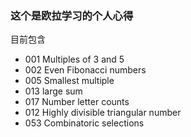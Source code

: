 ### 这个是欧拉学习的个人心得

目前包含 

+ 001 Multiples of 3 and 5
+ 002 Even Fibonacci numbers
+ 005 Smallest multiple
+ 013 large sum
+ 017 Number letter counts
+ 012 Highly divisible triangular number
+ 053 Combinatoric selections
